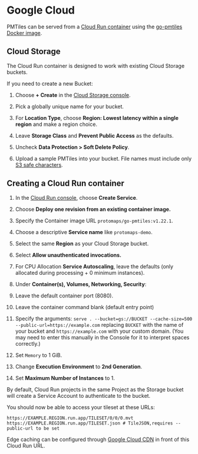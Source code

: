 # Google Cloud

PMTiles can be served from a [Cloud Run container](https://console.cloud.google.com/run) using the [go-pmtiles Docker image](https://hub.docker.com/repository/docker/protomaps/go-pmtiles/general).

## Cloud Storage

The Cloud Run container is designed to work with existing Cloud Storage buckets.

If you need to create a new Bucket:

1. Choose **+ Create** in the [Cloud Storage console](https://console.cloud.google.com/storage).

2. Pick a globally unique name for your bucket.

3. For **Location Type**, choose **Region: Lowest latency within a single region** and make a region choice.

4. Leave **Storage Class** and **Prevent Public Access** as the defaults.

5. Uncheck **Data Protection > Soft Delete Policy**.

6. Upload a sample PMTiles into your bucket. File names must include only [S3 safe characters](https://docs.aws.amazon.com/AmazonS3/latest/userguide/object-keys.html#object-key-guidelines).

## Creating a Cloud Run container

1. In the [Cloud Run console](https://console.cloud.google.com/run), choose **Create Service**.

2. Choose **Deploy one revision from an existing container image.**

3. Specify the Container image URL `protomaps/go-pmtiles:v1.22.1`.

4. Choose a descriptive **Service name** like `protomaps-demo`.

5. Select the same **Region** as your Cloud Storage bucket.

6. Select **Allow unauthenticated invocations.**

7. For CPU Allocation **Service Autoscaling**, leave the defaults (only allocated during processing + 0 minimum instances).

8. Under **Container(s), Volumes, Networking, Security**:
  
  1. Leave the default container port (8080).

  2. Leave the container command blank (default entry point)

  3. Specify the arguments: `serve . --bucket=gs://BUCKET --cache-size=500 --public-url=https://example.com` replacing `BUCKET` with the name of your bucket and `https://example.com` with your custom domain. (You may need to enter this manually in the Console for it to interpret spaces correctly.)

  4. Set `Memory` to 1 GiB.

  5. Change **Execution Environment** to **2nd Generation**.

  6. Set **Maximum Number of Instances** to 1.

By default, Cloud Run projects in the same Project as the Storage bucket will create a Service Account to authenticate to the bucket.

You should now be able to access your tileset at these URLs:

```
https://EXAMPLE.REGION.run.app/TILESET/0/0/0.mvt
https://EXAMPLE.REGION.run.app/TILESET.json # TileJSON,requires --public-url to be set
```

Edge caching can be configured through [Google Cloud CDN](https://cloud.google.com/cdn?hl=en) in front of this Cloud Run URL.
